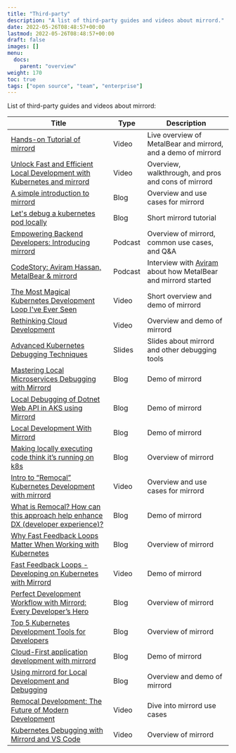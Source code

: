 ```yaml
---
title: "Third-party"
description: "A list of third-party guides and videos about mirrord."
date: 2022-05-26T08:48:57+00:00
lastmod: 2022-05-26T08:48:57+00:00
draft: false
images: []
menu:
  docs:
    parent: "overview"
weight: 170
toc: true
tags: ["open source", "team", "enterprise"]
---
```


List of third-party guides and videos about mirrord:

| Title  | Type | Description |
|---|---|---|
| [Hands-on Tutorial of mirrord](https://www.youtube.com/watch?v=uS_4t6qZmO4) | Video | Live overview of MetalBear and mirrord, and a demo of mirrord |
| [Unlock Fast and Efficient Local Development with Kubernetes and mirrord](https://www.youtube.com/watch?v=KewUfKFPlMQ) | Video | Overview, walkthrough, and pros and cons of mirrord |
| [A simple introduction to mirrord](https://blog.mayflower.de/15092-mirrord.html) | Blog | Overview and use cases for mirrord  |
| [Let's debug a kubernetes pod locally](https://aeb-dev.me/posts/lets-debug-a-kubernetes-pod-locally/) | Blog | Short mirrord tutorial |
| [Empowering Backend Developers: Introducing mirrord](https://open.spotify.com/episode/35FvEcaQTdDHAf6opyIQx1) | Podcast | Overview of mirrord, common use cases, and Q&A |
| [CodeStory: Aviram Hassan, MetalBear & mirrord](https://codestory.co/podcast/bonus-aviram-hassan-metalbear-mirrord/)| Podcast | Interview with [Aviram](https://github.com/aviramha) about how MetalBear and mirrord started |
| [The Most Magical Kubernetes Development Loop I've Ever Seen](https://www.youtube.com/watch?v=a8vskXGRQxo) | Video | Short overview and demo of mirrord |
| [Rethinking Cloud Development](https://www.youtube.com/watch?v=6ejod1da0KY) | Video | Overview and demo of mirrord |
| [Advanced Kubernetes Debugging Techniques](https://github.com/konih/kubernetes-network-debugging/blob/main/advanced-debugging.md) | Slides | Slides about mirrord and other debugging tools |
| [Mastering Local Microservices Debugging with Mirrord](https://medium.com/@emafuma/mastering-local-microservices-debugging-with-mirrord-0a99443c1544) | Blog | Demo of mirrord |
| [Local Debugging of Dotnet Web API in AKS using Mirrord](https://medium.com/@srinivasmummareddy/local-debugging-of-dotnet-web-api-in-aks-using-mirrord-84d369738b35) | Blog | Demo of mirrord |
| [Local Development With Mirrord](https://linuxblog.xyz/posts/mirrord/) | Blog | Demo of mirrord |
| [Making locally executing code think it’s running on k8s](https://gluo.be/mirrord-making-locally-executing-code-think-its-running-on-k8s/) | Blog | Overview of mirrord |
| [Intro to “Remocal” Kubernetes Development with mirrord](https://www.youtube.com/live/nuipmDu-Rnw?si=DXiWJr29et1b-xC6) | Video | Overview and use cases for mirrord |
| [What is Remocal? How can this approach help enhance DX (developer experience)?](https://www.mishraajay.in/blog/moreinnerdevloop) | Blog | Demo of mirrord |
| [Why Fast Feedback Loops Matter When Working with Kubernetes](https://piotrzan.medium.com/why-fast-feedback-loops-matter-when-working-with-kubernetes-58b8d2cb8e8e) | Blog | Overview of mirrord |
| [Fast Feedback Loops - Developing on Kubernetes with Mirrord](https://www.youtube.com/watch?v=EK_ivK8HlNo) | Video | Demo of mirrord |
| [Perfect Development Workflow with Mirrord: Every Developer’s Hero](https://devopsmaestro.hashnode.dev/perfect-development-workflow-with-mirrord-every-developers-hero) | Blog | Overview of mirrord |
| [Top 5 Kubernetes Development Tools for Developers](https://medium.com/@victoriaporomon/top-5-kubernetes-development-tools-for-developers-d2bf9aac1ded) | Blog | Overview of mirrord |
| [Cloud-First application development with mirrord](https://www.mishraajay.in/blog/mirrordcmplxapp) | Blog | Demo of mirrord |
| [Using mirrord for Local Development and Debugging](https://uthy.hashnode.dev/using-mirrord-for-local-development-and-debugging) | Blog | Overview and demo of mirrord |
| [Remocal Development: The Future of Modern Development](https://www.youtube.com/watch?v=GjWCPLHSSI8) | Video | Dive into mirrord use cases |
| [Kubernetes Debugging with Mirrord and VS Code](https://youtu.be/gqIlf3DdlfQ?si=yTXrnfpZzt_snDMA) | Video | Overview of mirrord |